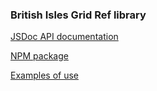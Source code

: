 ### British Isles Grid Ref library

[JSDoc API documentation](https://biologicalrecordscentre.github.io/brc-atlas-bigr/out/)

[NPM package](https://www.npmjs.com/package/brc-atlas-bigr)

[Examples of use](https://biologicalrecordscentre.github.io/brc-atlas-bigr/)